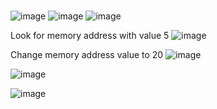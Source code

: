 ###
![image](https://github.com/user-attachments/assets/ae0383b7-1ecb-4cf5-ab5c-1529da319d31)
![image](https://github.com/user-attachments/assets/e2168be0-7541-456a-b5a6-f59eece670bc)
![image](https://github.com/user-attachments/assets/f2df986f-c771-44da-a28a-b2413bc856a8)

Look for memory address with value 5 
![image](https://github.com/user-attachments/assets/9a88c843-62e7-4f88-8e1e-5690043e331d)

Change memory address value to 20
![image](https://github.com/user-attachments/assets/67ada7ff-4e0c-4c97-b0ec-547b3ac7c350)

![image](https://github.com/user-attachments/assets/481be5cc-a659-43c9-bba9-dfe7760760ae)

![image](https://github.com/user-attachments/assets/4b1919c8-e899-4333-8ec7-5469ad2f85ac)
